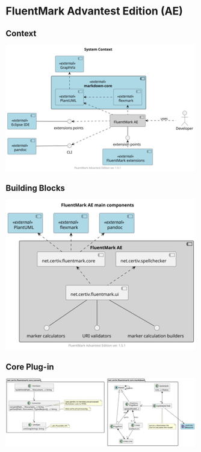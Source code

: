 # FluentMark Advantest Edition (AE)

## Context

![](diagrams/context.svg)


## Building Blocks

![](diagrams/building-blocks.svg)
	

## Core Plug-in

![](diagrams/core-classes.svg)
